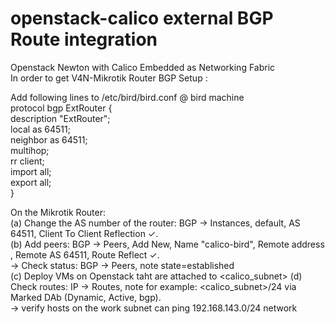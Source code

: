 # openstack-calico external BGP Route integration <br>

Openstack Newton with Calico Embedded as Networking Fabric <br>
In order to get V4N-Mikrotik Router BGP Setup : <br>

Add following lines to /etc/bird/bird.conf @ bird machine <br>
protocol bgp ExtRouter { <br>
  description "ExtRouter"; <br>
  local as 64511; <br>
  neighbor <Mikrotik-Router-IP-Addr> as 64511; <br>
  multihop; <br>
  rr client; <br>
  import all; <br>
  export all; <br>
} <br>

On the Mikrotik Router:<br>
(a) Change the AS number of the router: BGP → Instances, default, AS 64511, Client To Client Reflection ✓. <br>
(b) Add peers: BGP → Peers, Add New, Name "calico-bird", Remote address <bird-ip-addr>, Remote AS 64511, Route Reflect ✓. <br>
    -> Check status: BGP → Peers, note state=established <br>
(c) Deploy VMs on Openstack taht are attached to <calico_subnet>
(d) Check routes: IP → Routes, note for example: <calico_subnet>/24 via <Nova-Compute Mgmt IP Addr>  Marked DAb (Dynamic, Active, bgp). <br>
    -> verify hosts on the work subnet can ping 192.168.143.0/24 network <br>
